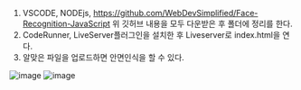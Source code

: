 1. VSCODE, NODEjs, https://github.com/WebDevSimplified/Face-Recognition-JavaScript 위 깃허브 내용을 모두 다운받은 후 폴더에 정리를 한다.
2. CodeRunner, LiveServer플러그인을 설치한 후 Liveserver로 index.html을 연다.
3. 알맞은 파일을 업로드하면 안면인식을 할 수 있다.

![image](https://user-images.githubusercontent.com/50912987/202207692-b62a2ce4-cf5a-42b1-81c0-4adf9f7ee62b.png)
![image](https://user-images.githubusercontent.com/50912987/202207603-69bb5e66-b0d4-4586-a777-9501d22e315d.png)

